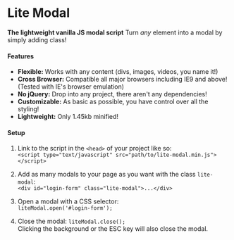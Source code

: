 # Lite Modal

**The lightweight vanilla JS modal script**
Turn *any* element into a modal by simply adding class!

#### Features

- **Flexible:** Works with any content (divs, images, videos, you name it!)
- **Cross Browser:** Compatible all major browsers including IE9 and above! (Tested with IE's browser emulation)
- **No jQuery:** Drop into any project, there aren't any dependencies!
- **Customizable:** As basic as possible, you have control over all the styling!
- **Lightweight:** Only 1.45kb minified!

#### Setup

1. Link to the script in the `<head>` of your project like so:  
`<script type="text/javascript" src="path/to/lite-modal.min.js"></script>`


2. Add as many modals to your page as you want with the class `lite-modal`:  
`<div id="login-form" class="lite-modal">...</div>`


3. Open a modal with a CSS selector:  
`liteModal.open('#login-form');`

4. Close the modal:
`liteModal.close();`  
Clicking the background or the ESC key will also close the modal.